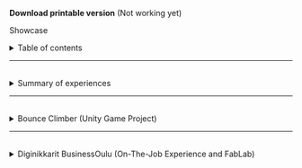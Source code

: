 **Download printable version** (Not working yet)
<p id="title">Showcase</p>
<details><summary id="h1" class="intend1">Table of contents</summary>

[**Projects** *(MARKDOWN.md)*](MARKDOWN.md)
</details>
<hr class="dashed">
<br>
<details><summary id="h1" class="intend1">Summary of experiences</summary>
<br>
<details>
    <summary id="h2" class="intend2">Social aspect</summary>

<p id="h3" class="intend3">Teaching as a peer and as a senior</p>

<p id="h4" class="intend4">Diginikkarit (Programming)</p>
<p class="intend5">In diginikkarit on-the-job experience I have helped my peers with the <a href="#moocfi-python-programming-2023">MOOC.fi Python Course (link)</a> by helping them to an extend depending on their difficulties. If they were at a wall, I guided them more. Usually by writing, drawing and writing pseudo code for them. Big part of what I looked at is thinking if they are handling problems in small enough pieces.</p>

<p id="h4" class="intend4">Rocket league <i>and other games</i> (Gaming)</p>
<p class="intend5">In rocket league, I have been acting as a type of guru in a community where I had earned respect as a very talented player and teacher/coach. I have in total over 5000 hours in the game and I have played with top players, including games with pro players. I had learnt to understand and see the game in a more broad manner, in a more meta manner. In example of instead of thinking as one action and figuring how to do best in that, I instead looked at am I in good position in the first place. If your actions feel hard to do and you are proficient player/actor, usually it just means that you are having difficulties with the actions you take because of the situation you find yourself in. To improve in those situations you have to find a way to have better position to make the action less effortful.</p>
</details>
</details>
<hr class="dashed">
<br>
<details><summary id="h1" class="intend1">Bounce Climber (Unity Game Project)</summary>

<a href="https://github.com/NicknameAlwaystaken/Bounce-Climber" class="intend2">Bounce-Climber (link)</a>

<img src="img/Ball_Animations.png" alt="Bounce Climber" width="300" heigth="271" class="intend2">

<details><summary id="h2" class="intend2">Blender (self made models)</summary>
<p class="intend2">Ice Platform with breakable ice (Self made in blender)</p>
<br>
<img src="img/Ice_platform_and_break.png" alt="Ice Platform" class="intend2">
<p class="intend2">Grass Platform (Self made in blender)</p>
<br>
<img src="img/Grass_Platform.png" alt="Grass Platform" class="intend2">
</details>

</details>
<hr class="dashed">
<br>
<details><summary id="h1" class="intend1">Diginikkarit BusinessOulu (On-The-Job Experience and FabLab)</summary>
<br>
<details><summary id="h2" class="intend2">Programming</summary>

<p id="h3" class="intend3">Courses</p>

<p id="moocfi-python-programming-2023"><a href="https://programming-23.mooc.fi/" id="h4" class="intend4">MOOC.fi Python Programming 2023 (link)</a></p>
<p class="intend5">In this course I have completed <b>Introduction to Programming</b> with 100% points. I started working on it 20.2.2023 and finished exercises by 14.3.2023.<br>I had immediately started next course <b>Advanced Course in Programming</b> on the next day 14.3.2023.</p>

<p id="sqltrainer-moocfi"><a href="https://sqltrainer.withmooc.fi/#1" id="h4" class="intend4">SQLTrainer MOOC.fi (link)</a></p>
<p class="intend5">In this trainer I have completed tasks from 1 to 71. I didn't pursue it further until I might need more practice.</p>

<p id="elements-of-ai"><a href="https://www.elementsofai.com/fi" id="h4" class="intend4">Elements of Ai (link)</a></p>
<p class="intend5">I signed up for the course and started doing it slowly. Only done first part so far.</p>

</details>
<details>
<br>
<summary id="h2" class="intend2">FabLab</summary>

### 3D-Printers

-    #### [Kanai's cube (link)](https://www.stlfinder.com/model/diablo-3-kanai-s-cube-2Vk35e8E/2603796/)
    <details><summary>Kanai's cube (model found online)</summary><img src="kanaiscube.png" alt="Kanai's cube"></details>
    
### Vinyl Cutter

-   #### Reflective Text to a Fabric Bag
    <details><summary>a Fabric bag with reflective text</summary><img src="fabricbag.png" alt="Fabric bag"></details>
    
### Laser Cutter

-   #### Keychain 2 versions (plywood self made on Inkscape)
    <details><summary>Keychains self made model</summary><img src="keychain.png" alt="Two Keychains"></details>
    
-   #### [Boxes.py (plywood) (link)](https://festi.info/boxes.py/)
    <details><summary>Default cardbox</summary><img src="cardbox.png" alt="Cardbox"></details>
    <details><summary>Default starbox</summary><img src="starbox.png" alt="Starbox"></details>

    
</details>
</details>
